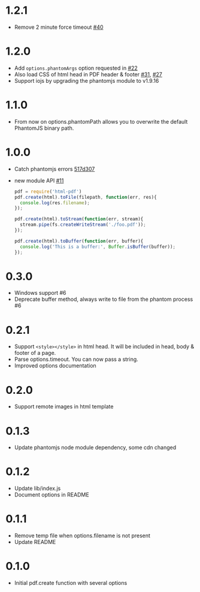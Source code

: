 1.2.1
=====
- Remove 2 minute force timeout [#40](https://github.com/marcbachmann/node-html-pdf/issues/40)


1.2.0
=====
- Add `options.phantomArgs` option requested in [#22](https://github.com/marcbachmann/node-html-pdf/issues/22)
- Also load CSS of html head in PDF header & footer [#31](https://github.com/marcbachmann/node-html-pdf/issues/31), [#27](https://github.com/marcbachmann/node-html-pdf/issues/27)
- Support iojs by upgrading the phantomjs module to v1.9.16


1.1.0
=====
- From now on options.phantomPath allows you to overwrite the default PhantomJS binary path.


1.0.0
=====
- Catch phantomjs errors [517d307](https://github.com/marcbachmann/node-html-pdf/commit/517d30762e3121f72aa3879e07f5944c05c4d96d)

- new module API [#11](https://github.com/marcbachmann/node-html-pdf/pull/11)
  ```js
  pdf = require('html-pdf')
  pdf.create(html).toFile(filepath, function(err, res){
    console.log(res.filename);
  });

  pdf.create(html).toStream(function(err, stream){
    stream.pipe(fs.createWriteStream('./foo.pdf'));
  });

  pdf.create(html).toBuffer(function(err, buffer){
    console.log('This is a buffer:', Buffer.isBuffer(buffer));
  });
  ```


0.3.0
=====
- Windows support #6
- Deprecate buffer method, always write to file from the phantom process #6


0.2.1
=====
- Support `<style></style>` in html head. It will be included in head, body & footer of a page.
- Parse options.timeout. You can now pass a string.
- Improved options documentation


0.2.0
=====
- Support remote images in html template


0.1.3
=====
- Update phantomjs node module dependency, some cdn changed


0.1.2
=====
- Update lib/index.js
- Document options in README


0.1.1
=====
- Remove temp file when options.filename is not present
- Update README


0.1.0
=====
- Initial pdf.create function with several options

